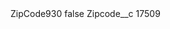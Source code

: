 <?xml version="1.0" encoding="UTF-8"?>
<CustomMetadata xmlns="http://soap.sforce.com/2006/04/metadata" xmlns:xsi="http://www.w3.org/2001/XMLSchema-instance" xmlns:xsd="http://www.w3.org/2001/XMLSchema">
    <label>ZipCode930</label>
    <protected>false</protected>
    <values>
        <field>Zipcode__c</field>
        <value xsi:type="xsd:string">17509</value>
    </values>
</CustomMetadata>
